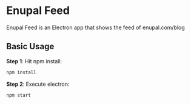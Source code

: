 Enupal Feed
===============

Enupal Feed is an Electron app that shows the feed of enupal.com/blog


Basic Usage
---------------

**Step 1**: Hit npm install:
```bash
npm install
```

**Step 2**: Execute electron:
```bash
npm start
```
